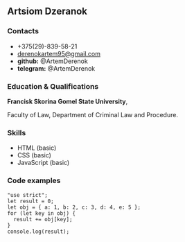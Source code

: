 ## Artsiom Dzeranok 
### Contacts
* +375(29)-839-58-21
* derenokartem95@gmail.com
* **github:** @ArtemDerenok
* **telegram:** @ArtemDerenok

### Education & Qualifications
**Francisk Skorina Gomel State University**, 

Faculty of Law, Department of Criminal Law and Procedure.
### Skills
* HTML (basic)
* CSS (basic)
* JavaScript (basic)

### Code examples
```
"use strict";
let result = 0;
let obj = { a: 1, b: 2, c: 3, d: 4, e: 5 };
for (let key in obj) {
  result += obj[key];
}
console.log(result);
